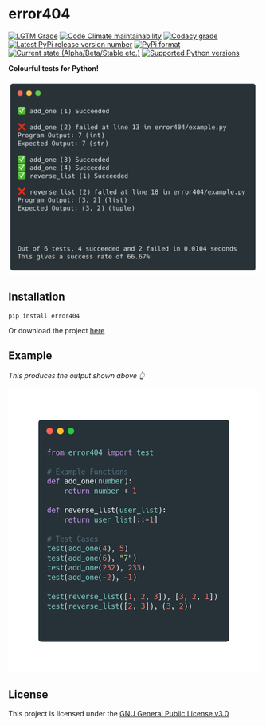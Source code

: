 # error404

[![LGTM Grade](https://img.shields.io/lgtm/grade/python/g/harens/error404.svg?style=for-the-badge)](https://lgtm.com/projects/g/harens/error404/overview/)
[![Code Climate maintainability](https://img.shields.io/codeclimate/maintainability/harens/error404.svg?style=for-the-badge)](https://codeclimate.com/github/harens/error404)
[![Codacy grade](https://img.shields.io/codacy/grade/6e4af45add524fbc8b173760e5a72eb0.svg?style=for-the-badge)](https://app.codacy.com/project/harens/error404/dashboard)
[![Latest PyPi release version number](https://img.shields.io/pypi/v/error404.svg?logoColor=violet&style=for-the-badge)](https://pypi.org/project/error404/)
[![PyPi format](https://img.shields.io/pypi/format/error404.svg?style=for-the-badge)](https://pypi.org/project/error404/)
[![Current state (Alpha/Beta/Stable etc.)](https://img.shields.io/pypi/status/error404.svg?style=for-the-badge)](https://pypi.org/project/error404/)
[![Supported Python versions](https://img.shields.io/pypi/pyversions/error404.svg?style=for-the-badge)](https://pypi.org/project/error404/)

__Colourful tests for Python!__

![Example 1](https://github.com/harens/error404/blob/master/art/example1.png)

## Installation
```
pip install error404
```

Or download the project [here](https://github.com/harens/error404/archive/master.zip)

## Example

*This produces the output shown above 👆*

![Example 1 Code](https://github.com/harens/error404/blob/master/art/example1_code.png)

## License

This project is licensed under the [GNU General Public License v3.0](https://github.com/harens/error404/blob/master/LICENSE)